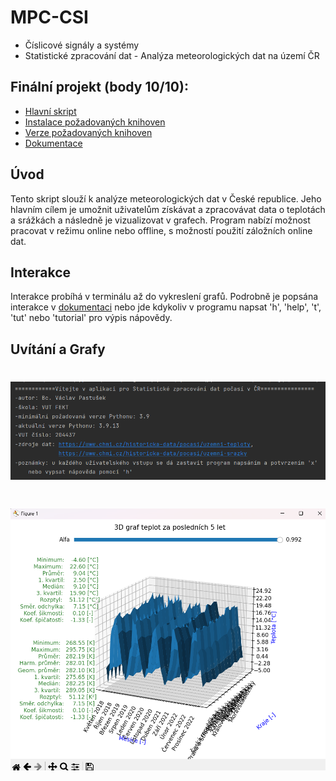 # MPC-CSI
* Číslicové signály a systémy
* Statistické zpracování dat - Analýza meteorologických dat na území ČR

## Finální projekt (body 10/10):
* [Hlavní skript](main.py)
* [Instalace požadovaných knihoven](install_requirements.py)
* [Verze požadovaných knihoven](requirements.txt)
* [Dokumentace](dokumentace.pdf)

## Úvod
Tento skript slouží k analýze meteorologických dat v České republice. Jeho hlavním cílem je umožnit
uživatelům získávat a zpracovávat data o teplotách a srážkách a následně je vizualizovat v grafech.
Program nabízí možnost pracovat v režimu online nebo offline, s možností použití záložních online dat.

## Interakce
Interakce probíhá v terminálu až do vykreslení grafů. Podrobně je popsána interakce v [dokumentaci](dokumentace.pdf)
nebo jde kdykoliv v programu napsat 'h', 'help', 't', 'tut' nebo 'tutorial' pro výpis nápovědy.

## Uvítání a Grafy
# ![Uvítání](images/uvitani.png)
# ![Graf1](images/graf1.png)

